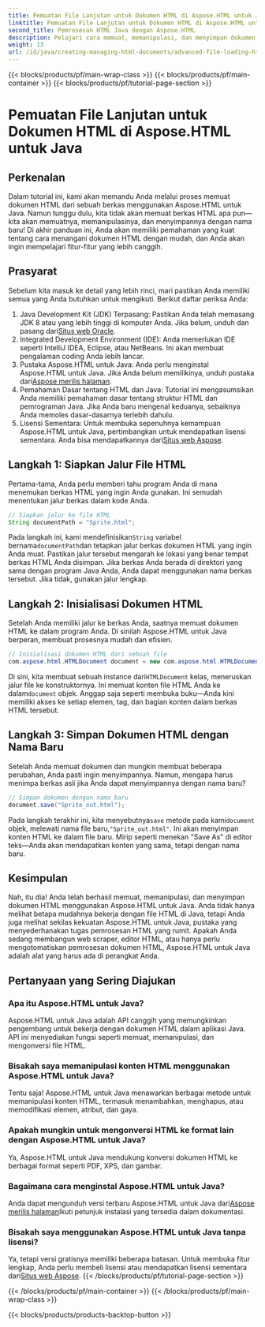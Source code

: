 ```yaml
---
title: Pemuatan File Lanjutan untuk Dokumen HTML di Aspose.HTML untuk Java
linktitle: Pemuatan File Lanjutan untuk Dokumen HTML di Aspose.HTML untuk Java
second_title: Pemrosesan HTML Java dengan Aspose.HTML
description: Pelajari cara memuat, memanipulasi, dan menyimpan dokumen HTML menggunakan Aspose.HTML untuk Java dalam panduan langkah demi langkah ini. Dapatkan pemrosesan HTML tingkat lanjut dalam proyek Java Anda.
weight: 13
url: /id/java/creating-managing-html-documents/advanced-file-loading-html-documents/
---
```


{{< blocks/products/pf/main-wrap-class >}}
{{< blocks/products/pf/main-container >}}
{{< blocks/products/pf/tutorial-page-section >}}

# Pemuatan File Lanjutan untuk Dokumen HTML di Aspose.HTML untuk Java

## Perkenalan
Dalam tutorial ini, kami akan memandu Anda melalui proses memuat dokumen HTML dari sebuah berkas menggunakan Aspose.HTML untuk Java. Namun tunggu dulu, kita tidak akan memuat berkas HTML apa pun—kita akan memuatnya, memanipulasinya, dan menyimpannya dengan nama baru! Di akhir panduan ini, Anda akan memiliki pemahaman yang kuat tentang cara menangani dokumen HTML dengan mudah, dan Anda akan ingin mempelajari fitur-fitur yang lebih canggih.
## Prasyarat
Sebelum kita masuk ke detail yang lebih rinci, mari pastikan Anda memiliki semua yang Anda butuhkan untuk mengikuti. Berikut daftar periksa Anda:
1.  Java Development Kit (JDK) Terpasang: Pastikan Anda telah memasang JDK 8 atau yang lebih tinggi di komputer Anda. Jika belum, unduh dan pasang dari[Situs web Oracle](https://www.oracle.com/java/technologies/javase-downloads.html).
2. Integrated Development Environment (IDE): Anda memerlukan IDE seperti IntelliJ IDEA, Eclipse, atau NetBeans. Ini akan membuat pengalaman coding Anda lebih lancar.
3.  Pustaka Aspose.HTML untuk Java: Anda perlu menginstal Aspose.HTML untuk Java. Jika Anda belum memilikinya, unduh pustaka dari[Aspose merilis halaman](https://releases.aspose.com/html/java/).
4. Pemahaman Dasar tentang HTML dan Java: Tutorial ini mengasumsikan Anda memiliki pemahaman dasar tentang struktur HTML dan pemrograman Java. Jika Anda baru mengenal keduanya, sebaiknya Anda memoles dasar-dasarnya terlebih dahulu.
5.  Lisensi Sementara: Untuk membuka sepenuhnya kemampuan Aspose.HTML untuk Java, pertimbangkan untuk mendapatkan lisensi sementara. Anda bisa mendapatkannya dari[Situs web Aspose](https://purchase.aspose.com/temporary-license/).

## Langkah 1: Siapkan Jalur File HTML
Pertama-tama, Anda perlu memberi tahu program Anda di mana menemukan berkas HTML yang ingin Anda gunakan. Ini semudah menentukan jalur berkas dalam kode Anda.
```java
// Siapkan jalur ke file HTML
String documentPath = "Sprite.html";
```
 Pada langkah ini, kami mendefinisikan`String` variabel bernama`documentPath`dan tetapkan jalur berkas dokumen HTML yang ingin Anda muat. Pastikan jalur tersebut mengarah ke lokasi yang benar tempat berkas HTML Anda disimpan. Jika berkas Anda berada di direktori yang sama dengan program Java Anda, Anda dapat menggunakan nama berkas tersebut. Jika tidak, gunakan jalur lengkap.
## Langkah 2: Inisialisasi Dokumen HTML
Setelah Anda memiliki jalur ke berkas Anda, saatnya memuat dokumen HTML ke dalam program Anda. Di sinilah Aspose.HTML untuk Java berperan, membuat prosesnya mudah dan efisien.
```java
// Inisialisasi dokumen HTML dari sebuah file
com.aspose.html.HTMLDocument document = new com.aspose.html.HTMLDocument(documentPath);
```
 Di sini, kita membuat sebuah instance dari`HTMLDocument` kelas, meneruskan jalur file ke konstruktornya. Ini memuat konten file HTML Anda ke dalam`document` objek. Anggap saja seperti membuka buku—Anda kini memiliki akses ke setiap elemen, tag, dan bagian konten dalam berkas HTML tersebut.
## Langkah 3: Simpan Dokumen HTML dengan Nama Baru
Setelah Anda memuat dokumen dan mungkin membuat beberapa perubahan, Anda pasti ingin menyimpannya. Namun, mengapa harus menimpa berkas asli jika Anda dapat menyimpannya dengan nama baru?
```java
// Simpan dokumen dengan nama baru
document.save("Sprite_out.html");
```
 Pada langkah terakhir ini, kita menyebutnya`save` metode pada kami`document` objek, melewati nama file baru,`"Sprite_out.html"`. Ini akan menyimpan konten HTML ke dalam file baru. Mirip seperti menekan "Save As" di editor teks—Anda akan mendapatkan konten yang sama, tetapi dengan nama baru.
## Kesimpulan
Nah, itu dia! Anda telah berhasil memuat, memanipulasi, dan menyimpan dokumen HTML menggunakan Aspose.HTML untuk Java. Anda tidak hanya melihat betapa mudahnya bekerja dengan file HTML di Java, tetapi Anda juga melihat sekilas kekuatan Aspose.HTML untuk Java, pustaka yang menyederhanakan tugas pemrosesan HTML yang rumit.
Apakah Anda sedang membangun web scraper, editor HTML, atau hanya perlu mengotomatiskan pemrosesan dokumen HTML, Aspose.HTML untuk Java adalah alat yang harus ada di perangkat Anda.
## Pertanyaan yang Sering Diajukan
### Apa itu Aspose.HTML untuk Java?
Aspose.HTML untuk Java adalah API canggih yang memungkinkan pengembang untuk bekerja dengan dokumen HTML dalam aplikasi Java. API ini menyediakan fungsi seperti memuat, memanipulasi, dan mengonversi file HTML.
### Bisakah saya memanipulasi konten HTML menggunakan Aspose.HTML untuk Java?
Tentu saja! Aspose.HTML untuk Java menawarkan berbagai metode untuk memanipulasi konten HTML, termasuk menambahkan, menghapus, atau memodifikasi elemen, atribut, dan gaya.
### Apakah mungkin untuk mengonversi HTML ke format lain dengan Aspose.HTML untuk Java?
Ya, Aspose.HTML untuk Java mendukung konversi dokumen HTML ke berbagai format seperti PDF, XPS, dan gambar.
### Bagaimana cara menginstal Aspose.HTML untuk Java?
 Anda dapat mengunduh versi terbaru Aspose.HTML untuk Java dari[Aspose merilis halaman](https://releases.aspose.com/html/java/)Ikuti petunjuk instalasi yang tersedia dalam dokumentasi.
### Bisakah saya menggunakan Aspose.HTML untuk Java tanpa lisensi?
 Ya, tetapi versi gratisnya memiliki beberapa batasan. Untuk membuka fitur lengkap, Anda perlu membeli lisensi atau mendapatkan lisensi sementara dari[Situs web Aspose](https://purchase.aspose.com/temporary-license/).
{{< /blocks/products/pf/tutorial-page-section >}}

{{< /blocks/products/pf/main-container >}}
{{< /blocks/products/pf/main-wrap-class >}}

{{< blocks/products/products-backtop-button >}}
